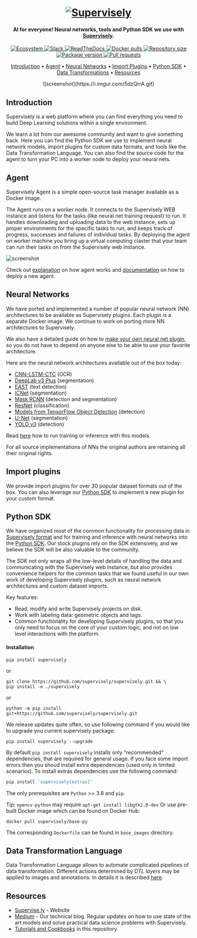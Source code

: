 <h1 align="center">
  <br>
  <a href="https://supervise.ly"><img alt="Supervisely" title="Supervisely" src="https://i.imgur.com/B276eMS.png"></a>
  <br>
</h1>

<h4 align="center">AI for everyone! Neural networks, tools and Python SDK we use with <a href="https://supervise.ly">
Supervisely</a>.</h4>

<p align="center">
  <a href="https://ecosystem.supervise.ly" target="_blank"> <img src="https://img.shields.io/badge/supervisely-ecosystem-brightgreen" alt="Ecosystem"> </a>
  <a href="https://supervise.ly/slack" target="_blank"> <img src="https://img.shields.io/badge/slack-chat-green.svg?logo=slack" alt="Slack"> </a>
  <a href="https://supervisely.readthedocs.io/en/latest/" target="_blank"> <img src="https://readthedocs.org/projects/supervisely/badge/?version=latest" alt="ReadTheDocs"> </a>
  <a href="~~https://hub.docker.com/r/supervisely/base-py-sdk/~~" target="_blank"> <img src="https://img.shields.io/docker/pulls/supervisely/supervisely.svg" alt="Docker pulls"> </a>
  <a href="https://github.com/supervisely/supervisely" target="_blank"> <img src="https://img.shields.io/github/repo-size/supervisely/supervisely.svg" alt="Repository size"> </a>
  <a href="https://pypi.org/project/supervisely" target="_blank"> <img src="https://img.shields.io/pypi/v/supervisely?color=%2334D058&label=pypi%20package" alt="Package version"> </a>
  <a href="https://github.com/supervisely/supervisely/pulls" target="_blank"> <img src="https://img.shields.io/badge/PRs-welcome-brightgreen.svg" alt="Pull requests"> </a>
</p>


<p align="center">
  <a href="#introduction">Introduction</a> •
  <a href="#agent">Agent</a> •
  <a href="#neural-networks">Neural Networks</a> •
  <a href="#import-plugins">Import Plugins</a> •
  <a href="#python-sdk">Python SDK</a> •
  <a href="#data-transformation-language">Data Transformations</a> •
  <a href="#resources">Resources</a>
</p>

<div align="center">
    ![screenshot](https://i.imgur.com/5dzQrrA.gif)
</div>

## Introduction

Supervisely is a web platform where you can find everything you need to build Deep Learning solutions within a single
environment.

We learn a lot from our awesome community and want to give something back. Here you can find the Python SDK we use to
implement neural network models, import plugins for custom data formats, and tools like the Data Transformation
Language. You can also find the source code for the agent to turn your PC into a worker node to deploy your neural nets.

## Agent

Supervisely Agent is a simple open-source task manager available as a Docker image.

The Agent runs on a worker node. It connects to the Supervisely WEB instance and listens for the tasks (like neural net
training request) to run. It handles downloading and uploading data to the web instance, sets up proper environments for
the specific tasks to run, and keeps track of progress, successes and failures of individual tasks. By deploying the
agent on worker machine you bring up a virtual computing claster that your team can run their tasks on from the
Supervisely web instance.

![screenshot](https://i.imgur.com/5dzQrrA.gif)

Check out [explanation](https://github.com/supervisely/supervisely/tree/master/agent) on how agent works
and [documentation](https://docs.supervise.ly/customization/agents) on how to deploy a new agent.

## Neural Networks

We have ported and implemented a number of popular neural network (NN)
architectures to be available as Supervisely plugins. Each plugin is a separate Docker image. We continue to work on
porting more NN architectures to Supervisely.

We also have a detailed guide on how
to [make your own neural net plugin](./help/tutorials/03_custom_neural_net_plugin/custom_nn_plugin.md), so you do not
have to depend on anyone else to be able to use your favorite architecture.

Here are the neural network architectures available out of the box today:

* [CNN-LSTM-CTC](./nn/cnn_lstm_ctc) (OCR)
* [DeepLab v3 Plus](./plugins/nn/deeplab_v3plus) (segmentation)
* [EAST](./plugins/nn/east) (text detection)
* [ICNet](./plugins/nn/icnet) (segmentation)
* [Mask RCNN](./plugins/nn/mask_rcnn_matterport) (detection and segmentation)
* [ResNet](./plugins/nn/resnet_classifier) (classification)
* [Models from TensorFlow Object Detection](./plugins/nn/tf_object_detection) (detection)
* [U-Net](./plugins/nn/unet_v2) (segmentation)
* [YOLO v3](./plugins/nn/yolo_v3) (detection)

Read [here](https://docs.new.supervise.ly/neural-networks/overview/overview/) how to run training or inference with this
models.

For all source implementations of NNs the original authors are retaining all their original rights.

## Import plugins

We provide import plugins for over 30 popular dataset formats out of the box. You can also leverage
our [Python SDK](#python-sdk) to implement a new plugin for your custom format.

## Python SDK

We have organized most of the common functionality for processing data in
[Supervisely format](https://docs.supervise.ly/ann_format/) and for training and inference with neural networks into
the [Python SDK](./supervisely_lib). Our stock plugins rely on the SDK extensively, and we believe the SDK will be also
valuable to the community.

The SDK not only wraps all the low-level details of handling the data and communicating with the Supervisely web
instance, but also provides convenience helpers for the common tasks that we found useful in our own work of developing
Supervisely plugins, such as neural network architectures and custom dataset imports.

Key features:

* Read, modify and write Supervisely projects on disk.
* Work with labeling data: geometric objects and tags.
* Common functionality for developing Supervisely plugins, so that you only need to focus on the core of your custom
  logic, and not on low level interactions with the platform.

#### Installation

```
pip install supervisely
```

or

```
git clone https://github.com/supervisely/supervisely.git && \
pip install -e ./supervisely
```

or

```
python -m pip install git+https://github.com/supervisely/supervisely.git
```

We release updates quite often, so use following command if you would like to upgrade you current supervisely package:

```
pip install supervisely --upgrade
```

By default `pip install supervisely` installs only “recommended” dependencies, that are required for general usage. If
you face some import errors then you shoud install extra dependencies (used only in limited scenarios). To install
extras dependencies use the following command:

```bash
pip install 'supervisely[extras]'
```

The only prerequisites are `Python` >= 3.8 and `pip`.

Tip: `opencv-python` may require `apt-get install libgtk2.0-dev` Or use pre-built Docker image which can be found on
Docker Hub:

```docker pull supervisely/base-py```

The corresponding `Dockerfile` can be found in `base_images` directory.

## Data Transformation Language

Data Transformation Language allows to automate complicated pipelines of data transformation. Different actions
determined by *DTL layers* may be applied to images and annotations. In details it is
described [here](https://docs.new.supervise.ly/export/).

## Resources

- [Supervise.ly](https://supervise.ly) - Website
- [Medium](https://medium.com/@deepsystems) - Our technical blog. Regular updates on how to use state of the art models
  and solve practical data science problems with Supervisely.
- [Tutorials and Cookbooks](./help) in this repository.
